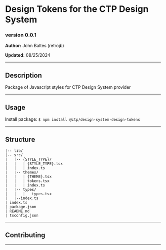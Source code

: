 # Design Tokens for the CTP Design System
### version 0.0.1

**Author:** John Baltes (retrojb)

**Updated:** 08/25/2024

---
## Description

Package of Javascript styles for CTP Design System provider

---
## Usage

Install package: `$ npm install @ctp/design-system-design-tokens`

---
## Structure

```
|-- lib/
|-- src/
|   |-- {STYLE_TYPE}/
|   |   | {STYLE_TYPE}.tsx
|   |   | index.ts
|   |-- themes/
|   |   | {THEME}.tsx
|   |   | tokens.tsx
|   |   | index.ts
|   |-- types/
|   |   |   types.tsx
|   |--index.ts
| index.ts
| package.json
| README.md
| tsconfig.json

```

---
## Contributing

--- 

